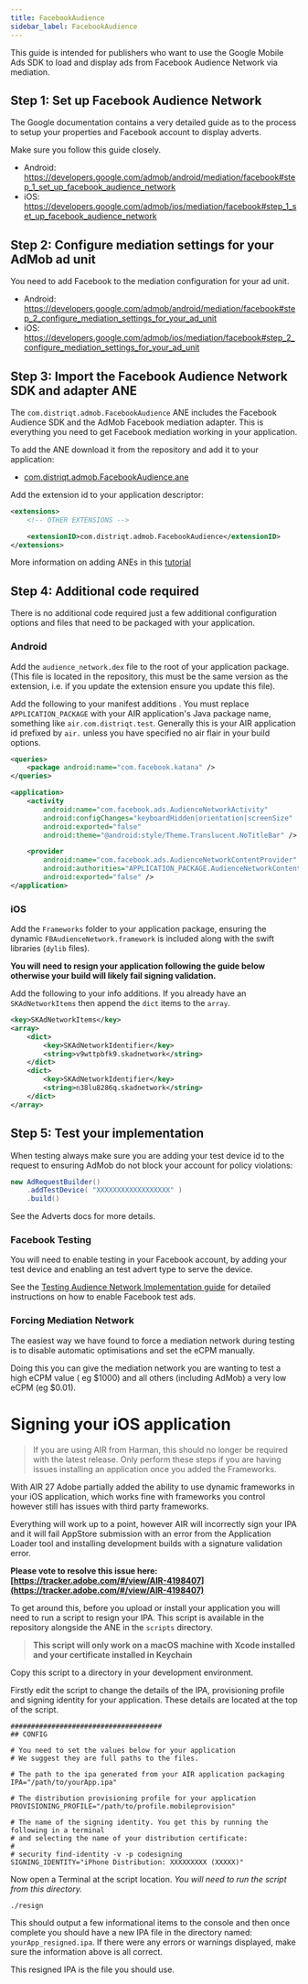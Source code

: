 ```yaml
---
title: FacebookAudience
sidebar_label: FacebookAudience
---
```


This guide is intended for publishers who want to use the Google Mobile Ads SDK to load and display ads from Facebook Audience Network via mediation.

## Step 1: Set up Facebook Audience Network

The Google documentation contains a very detailed guide as to the process to setup your properties and Facebook account to display adverts.

Make sure you follow this guide closely.

- Android: https://developers.google.com/admob/android/mediation/facebook#step_1_set_up_facebook_audience_network
- iOS: https://developers.google.com/admob/ios/mediation/facebook#step_1_set_up_facebook_audience_network

## Step 2: Configure mediation settings for your AdMob ad unit

You need to add Facebook to the mediation configuration for your ad unit.

- Android: https://developers.google.com/admob/android/mediation/facebook#step_2_configure_mediation_settings_for_your_ad_unit
- iOS: https://developers.google.com/admob/ios/mediation/facebook#step_2_configure_mediation_settings_for_your_ad_unit

## Step 3: Import the Facebook Audience Network SDK and adapter ANE

The `com.distriqt.admob.FacebookAudience` ANE includes the Facebook Audience SDK and the AdMob Facebook mediation adapter. This is everything you need to get Facebook mediation working in your application.

To add the ANE download it from the repository and add it to your application:

- [com.distriqt.admob.FacebookAudience.ane](https://github.com/distriqt/ANE-Adverts-Mediation/raw/master/lib/facebookaudience/com.distriqt.admob.FacebookAudience.ane)

Add the extension id to your application descriptor:

```xml
<extensions>
    <!-- OTHER EXTENSIONS -->

    <extensionID>com.distriqt.admob.FacebookAudience</extensionID>
</extensions>
```

More information on adding ANEs in this [tutorial](/docs/tutorials/getting-started)

## Step 4: Additional code required

There is no additional code required just a few additional configuration options and files that need to be packaged with your application.

### Android

Add the `audience_network.dex` file to the root of your application package. (This file is located in the repository, this must be the same version as the extension, i.e. if you update the extension ensure you update this file).

Add the following to your manifest additions . You must replace `APPLICATION_PACKAGE` with your AIR application's Java package name, something like `air.com.distriqt.test`. Generally this is your AIR application id prefixed by `air.` unless you have specified no air flair in your build options.

```xml
<queries>
    <package android:name="com.facebook.katana" />
</queries>

<application>
    <activity
        android:name="com.facebook.ads.AudienceNetworkActivity"
        android:configChanges="keyboardHidden|orientation|screenSize"
        android:exported="false"
        android:theme="@android:style/Theme.Translucent.NoTitleBar" />

    <provider
        android:name="com.facebook.ads.AudienceNetworkContentProvider"
        android:authorities="APPLICATION_PACKAGE.AudienceNetworkContentProvider"
        android:exported="false" />
</application>
```

### iOS

Add the `Frameworks` folder to your application package, ensuring the dynamic `FBAudienceNetwork.framework` is included along with the swift libraries (`dylib` files).

**You will need to resign your application following the guide below otherwise your build will likely fail signing validation.**

Add the following to your info additions. If you already have an `SKAdNetworkItems` then append the `dict` items to the `array`.

```xml
<key>SKAdNetworkItems</key>
<array>
    <dict>
        <key>SKAdNetworkIdentifier</key>
        <string>v9wttpbfk9.skadnetwork</string>
    </dict>
    <dict>
        <key>SKAdNetworkIdentifier</key>
        <string>n38lu8286q.skadnetwork</string>
    </dict>
</array>
```

## Step 5: Test your implementation

When testing always make sure you are adding your test device id to the request to ensuring AdMob do not block your account for policy violations:

```actionscript
new AdRequestBuilder()
    .addTestDevice( "XXXXXXXXXXXXXXXXXX" )
    .build()
```

See the Adverts docs for more details.

### Facebook Testing

You will need to enable testing in your Facebook account, by adding your test device and enabling an test advert type to serve the device.

See the [Testing Audience Network Implementation guide](https://developers.facebook.com/docs/audience-network/testing) for detailed instructions on how to enable Facebook test ads.

### Forcing Mediation Network

The easiest way we have found to force a mediation network during testing is to disable automatic optimisations and set the eCPM manually.

Doing this you can give the mediation network you are wanting to test a high eCPM value ( eg $1000) and all others (including AdMob) a very low eCPM (eg $0.01).

# Signing your iOS application

> If you are using AIR from Harman, this should no longer be required with the latest release. Only perform these steps if you are having issues installing an application once you added the Frameworks.

With AIR 27 Adobe partially added the ability to use dynamic frameworks in your iOS application, which works fine with frameworks you control however still has issues with third party frameworks.

Everything will work up to a point, however AIR will incorrectly sign your IPA and it will fail AppStore submission with an error from the Application Loader tool and installing development builds with a signature validation error.

**Please vote to resolve this issue here: [https://tracker.adobe.com/#/view/AIR-4198407](https://tracker.adobe.com/#/view/AIR-4198407)**

To get around this, before you upload or install your application you will need to run a script to resign your IPA.
This script is available in the repository alongside the ANE in the `scripts` directory.

> **This script will only work on a macOS machine with Xcode installed and your certificate installed in Keychain**

Copy this script to a directory in your development environment.

Firstly edit the script to change the details of the IPA, provisioning profile and signing identity for your application. These details are located at the top of the script.

```
#####################################
## CONFIG

# You need to set the values below for your application
# We suggest they are full paths to the files.

# The path to the ipa generated from your AIR application packaging
IPA="/path/to/yourApp.ipa"

# The distribution provisioning profile for your application
PROVISIONING_PROFILE="/path/to/profile.mobileprovision"

# The name of the signing identity. You get this by running the following in a terminal
# and selecting the name of your distribution certificate:
#
# security find-identity -v -p codesigning
SIGNING_IDENTITY="iPhone Distribution: XXXXXXXXX (XXXXX)"
```

Now open a Terminal at the script location. _You will need to run the script from this directory._

```
./resign
```

This should output a few informational items to the console and then once complete you should have a new IPA file in the directory named: `yourApp_resigned.ipa`. If there were any errors or warnings displayed, make sure the information above is all correct.

This resigned IPA is the file you should use.
